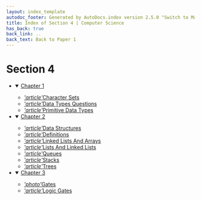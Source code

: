 ```yaml
---
layout: index_template
autodoc_footer: Generated by AutoDocs.index version 2.5.0 "Switch to Material Icons" ⓒ Starwort, 2020
title: Index of Section 4 | Computer Science
has_back: true
back_link: ..
back_text: Back to Paper 1
---
```


# **Section 4**

- <details open><summary><a href='./chapter_1'>Chapter 1</a></summary>

  - <a href='./chapter_1/character_sets.md'><i title='MD file' class="material-icons">'article'</i>Character Sets</a>
  - <a href='./chapter_1/data_types_questions.md'><i title='MD file' class="material-icons">'article'</i>Data Types Questions</a>
  - <a href='./chapter_1/primitive_data_types.md'><i title='MD file' class="material-icons">'article'</i>Primitive Data Types</a>

  </details>
- <details open><summary><a href='./chapter_2'>Chapter 2</a></summary>

  - <a href='./chapter_2/data_structures.md'><i title='MD file' class="material-icons">'article'</i>Data Structures</a>
  - <a href='./chapter_2/definitions.md'><i title='MD file' class="material-icons">'article'</i>Definitions</a>
  - <a href='./chapter_2/linked_lists_and_arrays.md'><i title='MD file' class="material-icons">'article'</i>Linked Lists And Arrays</a>
  - <a href='./chapter_2/lists_and_linked_lists.md'><i title='MD file' class="material-icons">'article'</i>Lists And Linked Lists</a>
  - <a href='./chapter_2/queues.md'><i title='MD file' class="material-icons">'article'</i>Queues</a>
  - <a href='./chapter_2/stacks.md'><i title='MD file' class="material-icons">'article'</i>Stacks</a>
  - <a href='./chapter_2/trees.md'><i title='MD file' class="material-icons">'article'</i>Trees</a>

  </details>
- <details open><summary><a href='./chapter_3'>Chapter 3</a></summary>

  - <a href='./chapter_3/gates.png'><i title='PNG file' class="material-icons">'photo'</i>Gates</a>
  - <a href='./chapter_3/logic_gates.md'><i title='MD file' class="material-icons">'article'</i>Logic Gates</a>

  </details>
